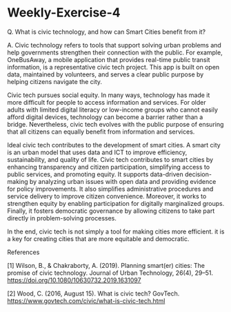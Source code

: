 # Weekly-Exercise-4

Q. What is civic technology, and how can Smart Cities benefit from it?

A. Civic technology refers to tools that support solving urban problems and help governments strengthen their connection with the public. For example, OneBusAway, a mobile application that provides real-time public transit information, is a representative civic tech project. This app is built on open data, maintained by volunteers, and serves a clear public purpose by helping citizens navigate the city.

Civic tech pursues social equity. In many ways, technology has made it more difficult for people to access information and services. For older adults with limited digital literacy or low-income groups who cannot easily afford digital devices, technology can become a barrier rather than a bridge. Nevertheless, civic tech evolves with the public purpose of ensuring that all citizens can equally benefit from information and services.

Ideal civic tech contributes to the development of smart cities. A smart city is an urban model that uses data and ICT to improve efficiency, sustainability, and quality of life. Civic tech contributes to smart cities by enhancing transparency and citizen participation, simplifying access to public services, and promoting equity. It supports data-driven decision-making by analyzing urban issues with open data and providing evidence for policy improvements. It also simplifies administrative procedures and service delivery to improve citizen convenience. Moreover, it works to strengthen equity by enabling participation for digitally marginalized groups. Finally, it fosters democratic governance by allowing citizens to take part directly in problem-solving processes.

In the end, civic tech is not simply a tool for making cities more efficient. it is a key for creating cities that are more equitable and democratic.

References

[1] Wilson, B., & Chakraborty, A. (2019). Planning smart(er) cities: The promise of civic technology. Journal of Urban Technology, 26(4), 29–51. https://doi.org/10.1080/10630732.2019.1631097

[2] Wood, C. (2016, August 15). What is civic tech? GovTech. https://www.govtech.com/civic/what-is-civic-tech.html
